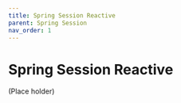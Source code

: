 ```yaml
---
title: Spring Session Reactive
parent: Spring Session
nav_order: 1
---
```


# Spring Session Reactive

(Place holder)